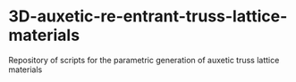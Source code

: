 # 3D-auxetic-re-entrant-truss-lattice-materials
Repository of scripts for the parametric generation of auxetic truss lattice materials
